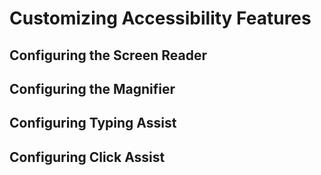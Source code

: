 <!--
SPDX-FileCopyrightText: 2023,2024 Oracle and/or its affiliates.
SPDX-License-Identifier: CC-BY-SA-4.0
-->
# Customizing Accessibility Features

## Configuring the Screen Reader

## Configuring the Magnifier

## Configuring Typing Assist

## Configuring Click Assist


